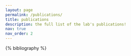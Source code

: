 ```yaml
---
layout: page
permalink: /publications/
title: publications
description: the full list of the lab's publications!
nav: true
nav_order: 2
---
```


<!-- _pages/publications.md -->
<div class="publications">

{% bibliography %}

</div>